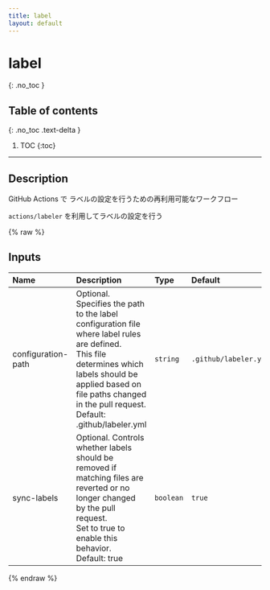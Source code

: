 ```yaml
---
title: label
layout: default
---
```


# label
{: .no_toc }

## Table of contents
{: .no_toc .text-delta }

1. TOC
{:toc}

---

## Description
GitHub Actions で ラベルの設定を行うための再利用可能なワークフロー

`actions/labeler` を利用してラベルの設定を行う

{% raw %}

<!-- actdocs start -->

## Inputs

| Name | Description | Type | Default | Required |
| :--- | :---------- | :--- | :------ | :------: |
| configuration-path | Optional. Specifies the path to the label configuration file where label rules are defined.<br>This file determines which labels should be applied based on file paths changed in the pull request.<br>Default: .github/labeler.yml | `string` | `.github/labeler.yml` | no |
| sync-labels | Optional. Controls whether labels should be removed if matching files are reverted or no longer changed by the pull request.<br>Set to true to enable this behavior.<br>Default: true | `boolean` | `true` | no |

<!-- actdocs end -->

{% endraw %}
